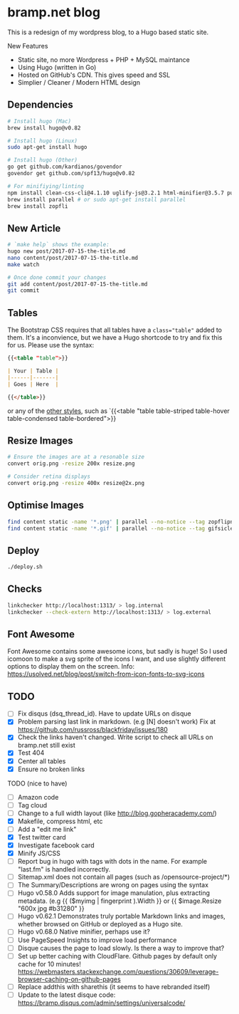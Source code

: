 bramp.net blog
==============

This is a redesign of my wordpress blog, to a Hugo based static site.

New Features
 * Static site, no more Wordpress + PHP + MySQL maintance
 * Using Hugo (written in Go)
 * Hosted on GitHub's CDN. This gives speed and SSL
 * Simplier / Cleaner / Modern HTML design

Dependencies
------------
```bash
# Install hugo (Mac)
brew install hugo@v0.82

# Install hugo (Linux)
sudo apt-get install hugo

# Install hugo (Other)
go get github.com/kardianos/govendor
govendor get github.com/spf13/hugo@v0.82

# For minifiying/linting
npm install clean-css-cli@4.1.10 uglify-js@3.2.1 html-minifier@3.5.7 purify-css@1.2.5
brew install parallel # or sudo apt-get install parallel
brew install zopfli
```

New Article
-----------
```bash
# `make help` shows the example:
hugo new post/2017-07-15-the-title.md
nano content/post/2017-07-15-the-title.md
make watch

# Once done commit your changes
git add content/post/2017-07-15-the-title.md
git commit
```

Tables
------

The Bootstrap CSS requires that all tables have a `class="table"` added to them. It's a inconvience, but we have a Hugo shortcode to try and fix this for us. Please use the syntax:

```markdown
{{<table "table">}}

| Your | Table |
|------|-------|
| Goes | Here  |

{{</table>}}
```

or any of the [other styles](https://bootstrapdocs.com/v3.2.0/docs/css/#tables), such as `{{<table "table table-striped table-hover table-condensed table-bordered">}}

Resize Images
---------------
```bash
# Ensure the images are at a resonable size
convert orig.png -resize 200x resize.png

# Consider retina displays
convert orig.png -resize 400x resize@2x.png
```

Optimise Images
---------------
```bash
find content static -name '*.png' | parallel --no-notice --tag zopflipng -y "{}" "{}"
find content static -name '*.gif' | parallel --no-notice --tag gifsicle -O -o "{}" "{}"
```


Deploy
-----
```bash
./deploy.sh
```


Checks
------
```bash
linkchecker http://localhost:1313/ > log.internal
linkchecker --check-extern http://localhost:1313/ > log.external
```

Font Awesome
------------
Font Awesome contains some awesome icons, but sadly is huge! So I used icomoon to make a svg sprite of the icons I want, and use slightly different options to display them on the screen.
Info: https://usolved.net/blog/post/switch-from-icon-fonts-to-svg-icons

TODO
----
- [ ] Fix disqus (dsq_thread_id). Have to update URLs on disque
- [x] Problem parsing last link in markdown. (e.g [N] doesn't work) Fix at https://github.com/russross/blackfriday/issues/180
- [x] Check the links haven't changed. Write script to check all URLs on bramp.net still exist
- [x] Test 404
- [x] Center all tables
- [x] Ensure no broken links

TODO (nice to have)
- [ ] Amazon code
- [ ] Tag cloud
- [ ] Change to a full width layout (like http://blog.gopheracademy.com/)
- [x] Makefile, compress html, etc
- [ ] Add a "edit me link"
- [x] Test twitter card
- [x] Investigate facebook card
- [x] Minify JS/CSS
- [ ] Report bug in hugo with tags with dots in the name. For example "last.fm" is handled incorrectly.
- [ ] Sitemap.xml does not contain all pages (such as /opensource-project/*)
- [ ] The Summary/Descriptions are wrong on pages using the <!--more--> syntax
- [ ] Hugo v0.58.0 Adds support for image manulation, plus extracting metadata. (e.g {{ ($myimg | fingerprint ).Width }}	or {{ $image.Resize "600x jpg #b31280" }}
- [ ] Hugo v0.62.1 Demonstrates truly portable Markdown links and images, whether browsed on GitHub or deployed as a Hugo site.
- [ ] Hugo v0.68.0 Native minifier, perhaps use it?
- [ ] Use PageSpeed Insights to improve load performance
- [ ] Disque causes the page to load slowly. Is there a way to improve that?
- [ ] Set up better caching with CloudFlare. Github pages by default only cache for 10 minutes! https://webmasters.stackexchange.com/questions/30609/leverage-browser-caching-on-github-pages
- [ ] Replace addthis with sharethis (it seems to have rebranded itself)
- [ ] Update to the latest disque code: https://bramp.disqus.com/admin/settings/universalcode/ 